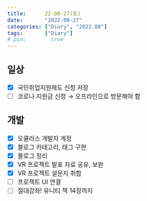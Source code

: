 ```yaml
---
title:      22-08-27(토)
date:       "2022-08-27"
categories: ["Diary", "2022.08"]
tags:       ["Diary"]
# pin:        true
---
```


## 일상
- [X] 국민취업지원제도 신청 저장
- [ ] 코로나 지원금 신청 → 오프라인으로 방문해야 함

## 개발
- [X] 오큘러스 개발자 계정
- [X] 블로그 카테고리, 태그 구현
- [X] 블로그 정리
- [X] VR 프로젝트 발표 자료 공유, 보완
- [X] VR 프로젝트 설문지 취합
- [ ] 프로젝트 UI 연결
- [ ] 절대강좌! 유니티 책 14장까지